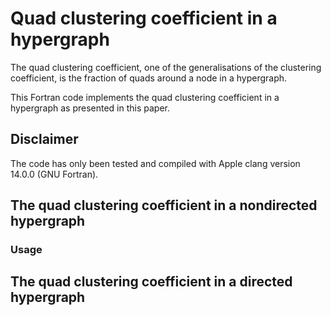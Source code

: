 # Quad clustering coefficient in a hypergraph
The quad clustering coefficient, one of the generalisations of the clustering coefficient, is the fraction of quads around a node in a hypergraph.

This Fortran code implements the quad clustering coefficient in a hypergraph as presented in this paper.

## Disclaimer
The code has only been tested and compiled with Apple clang version 14.0.0 (GNU Fortran).

## The quad clustering coefficient in a nondirected hypergraph

### Usage


## The quad clustering coefficient in a directed hypergraph





